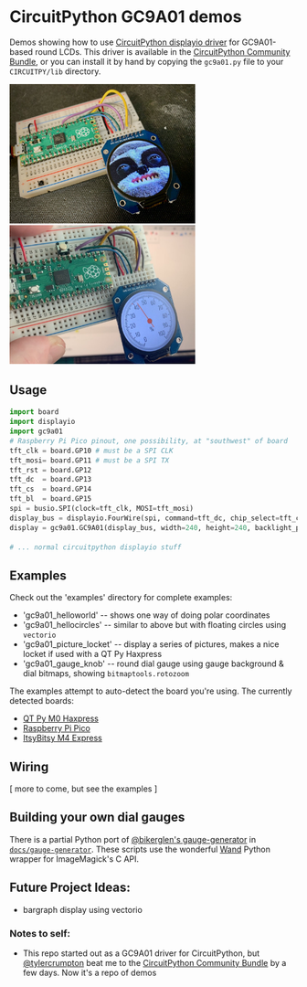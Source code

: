 # CircuitPython GC9A01 demos

Demos showing how to use [CircuitPython displayio driver](https://github.com/tylercrumpton/CircuitPython_GC9A01) for GC9A01-based round LCDs.  This driver is available in the [CircuitPython Community Bundle](https://github.com/adafruit/CircuitPython_Community_Bundle), or you can install it by hand by copying the `gc9a01.py` file to your `CIRCUITPY/lib` directory.

<img width=325 src="./docs/gc9a01_demo1.jpg" />
<img width=325 src="./docs/gc9a01_demo2.jpg" />

## Usage

```py
import board
import displayio
import gc9a01
# Raspberry Pi Pico pinout, one possibility, at "southwest" of board
tft_clk = board.GP10 # must be a SPI CLK
tft_mosi= board.GP11 # must be a SPI TX
tft_rst = board.GP12
tft_dc  = board.GP13
tft_cs  = board.GP14
tft_bl  = board.GP15
spi = busio.SPI(clock=tft_clk, MOSI=tft_mosi)
display_bus = displayio.FourWire(spi, command=tft_dc, chip_select=tft_cs, reset=tft_rst)
display = gc9a01.GC9A01(display_bus, width=240, height=240, backlight_pin=tft_bl)

# ... normal circuitpython displayio stuff
```

## Examples

Check out the 'examples' directory for complete examples:

- 'gc9a01_helloworld' -- shows one way of doing polar coordinates
- 'gc9a01_hellocircles' -- similar to above but with floating circles using `vectorio`
- 'gc9a01_picture_locket' -- display a series of pictures, makes a nice locket if used with a QT Py Haxpress
- 'gc9a01_gauge_knob' -- round dial gauge using gauge background & dial bitmaps, showing `bitmaptools.rotozoom`

The examples attempt to auto-detect the board you're using. The currently detected boards:

- [QT Py M0 Haxpress](https://circuitpython.org/board/qtpy_m0_haxpress/)
- [Raspberry Pi Pico](https://circuitpython.org/board/raspberry_pi_pico/)
- [ItsyBitsy M4 Express](https://circuitpython.org/board/itsybitsy_m4_express/)


## Wiring

[ more to come, but see the examples ]


## Building your own dial gauges

There is a partial Python port of [@bikerglen's gauge-generator](https://github.com/bikerglen/round-lcd-gauges/tree/main/gauge-generator) in [`docs/gauge-generator`](./docs/gauge-generator). These scripts use the wonderful [Wand](https://docs.wand-py.org/en/0.6.6/) Python wrapper for ImageMagick's C API.


## Future Project Ideas:
- bargraph display using vectorio



### Notes to self:

- This repo started out as a GC9A01 driver for CircuitPython, but [@tylercrumpton](https://github.com/tylercrumpton/CircuitPython_GC9A01) beat me to the [CircuitPython Community Bundle](https://github.com/adafruit/CircuitPython_Community_Bundle) by a few days. Now it's a repo of demos
